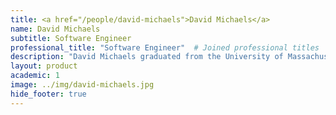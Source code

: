 ```yaml
---
title: <a href="/people/david-michaels">David Michaels</a>
name: David Michaels
subtitle: Software Engineer
professional_title: "Software Engineer"  # Joined professional titles
description: "David Michaels graduated from the University of Massachusetts, Boston in 1983 with a B.S. in computer science. He has worked as a software engineer in a variety of areas and organizations since that time, including MIT Lincoln Laboratory; C/C++ (and other) compiler and debugger development at Language Processors, Inc.; C++ UI library development at Liant Software and Intersolv; dotcom boom era backend infrastructure at Lycos; mobile search at JumpTap; and most recently, general backend development at Cartera, Rakuten, and HYPR. He joined the backend software team at the Harvard Medical School Department of Biomedical Informatics in May 2022."
layout: product
academic: 1
image: ../img/david-michaels.jpg
hide_footer: true
---
```

